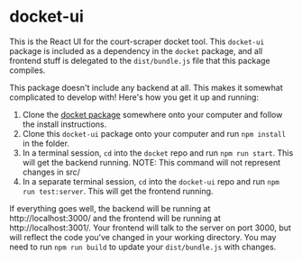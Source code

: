 # docket-ui

This is the React UI for the court-scraper docket tool. This `docket-ui` package
is included as a dependency in the `docket` package, and all frontend stuff is
delegated to the `dist/bundle.js` file that this package compiles.

This package doesn't include any backend at all. This makes it somewhat complicated
to develop with! Here's how you get it up and running:

1. Clone the [docket package](https://github.com/dapperjapper/docket) somewhere
onto your computer and follow the install instructions.
2. Clone this `docket-ui` package onto your computer and run `npm install` in
the folder.
3. In a terminal session, `cd` into the `docket` repo and run `npm run start`.
This will get the backend running.
NOTE: This command will not represent changes in src/
4. In a separate terminal session, `cd` into the `docket-ui` repo and run
`npm run test:server`. This will get the frontend running.

If everything goes well, the backend will be running at http://localhost:3000/
and the frontend will be running at http://localhost:3001/. Your frontend
will talk to the server on port 3000, but will reflect the code you've changed in
your working directory. You may need to run `npm run build` to update your
`dist/bundle.js` with changes.
